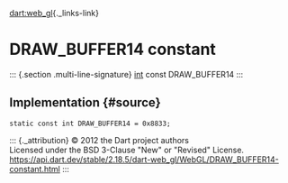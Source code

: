 [dart:web\_gl](../../dart-web_gl/dart-web_gl-library){._links-link}

DRAW\_BUFFER14 constant
=======================

::: {.section .multi-line-signature}
[int](../../dart-core/int-class) const DRAW\_BUFFER14
:::

Implementation {#source}
--------------

``` {.language-dart data-language="dart"}
static const int DRAW_BUFFER14 = 0x8833;
```

::: {._attribution}
© 2012 the Dart project authors\
Licensed under the BSD 3-Clause \"New\" or \"Revised\" License.\
<https://api.dart.dev/stable/2.18.5/dart-web_gl/WebGL/DRAW_BUFFER14-constant.html>
:::
